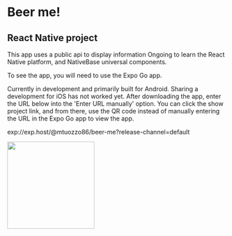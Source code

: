 # Beer me!

## React Native project
This app uses a public api to display information 
Ongoing to learn the React Native platform, and NativeBase universal components.

To see the app, you will need to use the Expo Go app. 

Currently in development and primarily built for Android. Sharing a development for iOS has not worked yet. After downloading the app, enter the URL below into the 'Enter URL manually' option.
You can click the show project link, and from there, use the QR code instead of manually entering the URL in the Expo Go app to view the app.

exp://exp.host/@mtuozzo86/beer-me?release-channel=default

<img src="https://user-images.githubusercontent.com/77456580/217856129-d6bf8490-03e9-4c3a-861f-ea46ae40410e.png"  width="200" height="200">
